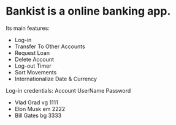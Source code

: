 
#  Bankist is a online banking app. 
Its main features:
- Log-in
- Transfer To Other Accounts
- Request Loan
- Delete Account
- Log-out Timer
- Sort Movements
- Internationalize Date & Currency

Log-in credentials:
Account	            UserName	        Password
- Vlad Grad	        vg                  1111
- Elon Musk           em                  2222
- Bill Gates          bg                  3333
